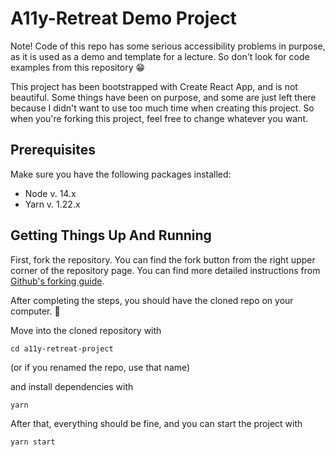 # A11y-Retreat Demo Project

Note! Code of this repo has some serious accessibility problems in purpose, as it is used as a demo and template for a lecture. So don't look for code examples from this repository 😁

This project has been bootstrapped with Create React App, and is not beautiful. Some things have been on purpose, and some are just left there because I didn't want to use too much time when creating this project. So when you're forking this project, feel free to change whatever you want.

## Prerequisites

Make sure you have the following packages installed:

- Node v. 14.x
- Yarn v. 1.22.x

## Getting Things Up And Running

First, fork the repository. You can find the fork button from the right upper corner of the repository page. You can find more detailed instructions from [Github's forking guide](https://docs.github.com/en/free-pro-team@latest/github/getting-started-with-github/fork-a-repo).

After completing the steps, you should have the cloned repo on your computer. :tada:

Move into the cloned repository with

```
cd a11y-retreat-project
```
(or if you renamed the repo, use that name)

and install dependencies with

```
yarn
```

After that, everything should be fine, and you can start the project with

```
yarn start
```
